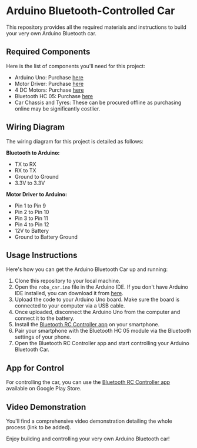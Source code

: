 # Arduino Bluetooth-Controlled Car

This repository provides all the required materials and instructions to build your very own Arduino Bluetooth car.

## Required Components

Here is the list of components you'll need for this project:

- Arduino Uno: Purchase [here](https://amzn.to/2HOy5T1)
- Motor Driver: Purchase [here](https://amzn.to/2UE5mSl)
- 4 DC Motors: Purchase [here](https://amzn.to/2HLGsP7)
- Bluetooth HC 05: Purchase [here](https://amzn.to/2TuSu0D)
- Car Chassis and Tyres: These can be procured offline as purchasing online may be significantly costlier.

## Wiring Diagram

The wiring diagram for this project is detailed as follows:

**Bluetooth to Arduino:**
- TX to RX
- RX to TX
- Ground to Ground
- 3.3V to 3.3V

**Motor Driver to Arduino:**
- Pin 1 to Pin 9
- Pin 2 to Pin 10
- Pin 3 to Pin 11
- Pin 4 to Pin 12
- 12V to Battery
- Ground to Battery Ground

## Usage Instructions

Here's how you can get the Arduino Bluetooth Car up and running:

1. Clone this repository to your local machine.
2. Open the `robo_car.ino` file in the Arduino IDE. If you don't have Arduino IDE installed, you can download it from [here](https://www.arduino.cc/en/software).
3. Upload the code to your Arduino Uno board. Make sure the board is connected to your computer via a USB cable.
4. Once uploaded, disconnect the Arduino Uno from the computer and connect it to the battery.
5. Install the [Bluetooth RC Controller app](https://play.google.com/store/apps/details?id=braulio.calle.bluetoothRCcontroller) on your smartphone.
6. Pair your smartphone with the Bluetooth HC 05 module via the Bluetooth settings of your phone.
7. Open the Bluetooth RC Controller app and start controlling your Arduino Bluetooth Car.

## App for Control

For controlling the car, you can use the [Bluetooth RC Controller app](https://play.google.com/store/apps/details?id=braulio.calle.bluetoothRCcontroller) available on Google Play Store.

## Video Demonstration

You'll find a comprehensive video demonstration detailing the whole process (link to be added).

Enjoy building and controlling your very own Arduino Bluetooth car!
